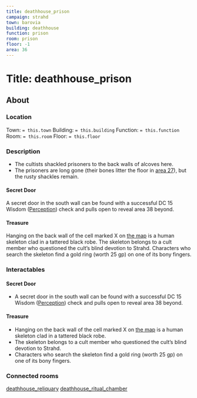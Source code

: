 ```yaml
---
title: deathhouse_prison
campaign: strahd
town: barovia
building: deathhouse
function: prison
room: prison
floor: -1
area: 36
---
```

# Title: deathhouse_prison
## About
### Location
Town: `= this.town`
Building: `= this.building`
Function: `= this.function`
Room: `= this.room`
Floor: `= this.floor` 
### Description
- The cultists shackled prisoners to the back walls of alcoves here. 
- The prisoners are long gone (their bones litter the floor in [area 27](https://www.dndbeyond.com/sources/cos/appendix-b-death-house#27DiningHall "area 27")), but the rusty shackles remain.

#### [](https://www.dndbeyond.com/sources/cos/appendix-b-death-house#36SecretDoor)Secret Door

A secret door in the south wall can be found with a successful DC 15 Wisdom ([Perception](https://www.dndbeyond.com/compendium/rules/basic-rules/using-ability-scores#Perception)) check and pulls open to reveal area 38 beyond.

#### [](https://www.dndbeyond.com/sources/cos/appendix-b-death-house#36Treasure)Treasure

Hanging on the back wall of the cell marked X on [the map](https://www.dndbeyond.com/sources/cos/appendix-b-death-house#MapB1DeathHouse "the map") is a human skeleton clad in a tattered black robe. The skeleton belongs to a cult member who questioned the cult’s blind devotion to Strahd. Characters who search the skeleton find a gold ring (worth 25 gp) on one of its bony fingers.
### Interactables
#### Secret Door
- A secret door in the south wall can be found with a successful DC 15 Wisdom ([Perception](https://www.dndbeyond.com/compendium/rules/basic-rules/using-ability-scores#Perception)) check and pulls open to reveal area 38 beyond.
#### Treasure
- Hanging on the back wall of the cell marked X on [the map](https://www.dndbeyond.com/sources/cos/appendix-b-death-house#MapB1DeathHouse "the map") is a human skeleton clad in a tattered black robe. 
- The skeleton belongs to a cult member who questioned the cult’s blind devotion to Strahd. 
- Characters who search the skeleton find a gold ring (worth 25 gp) on one of its bony fingers.
### Connected rooms
[deathhouse_reliquary](deathhouse_reliquary.md)
[deathhouse_ritual_chamber](deathhouse_ritual_chamber.md)